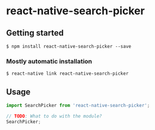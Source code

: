 # react-native-search-picker

## Getting started

`$ npm install react-native-search-picker --save`

### Mostly automatic installation

`$ react-native link react-native-search-picker`

## Usage
```javascript
import SearchPicker from 'react-native-search-picker';

// TODO: What to do with the module?
SearchPicker;
```
